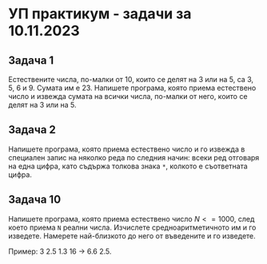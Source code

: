# УП практикум - задачи за 10.11.2023

## Задача 1

Естествените числа, по-малки от 10, които се делят на 3 или на 5, са 3, 5, 6 и 9. Сумата им е 23.
Напишете програма, която приема естествено число и извежда сумата на всички числа, по-малки от него, които се делят на 3 или на 5.

## Задача 2

Напишете програма, която приема естествено число и го извежда в специален запис на няколко реда по следния начин:
всеки ред отговаря на една цифра, като съдържа толкова знака `*`, колкото е съответната цифра.

## Задача 10

Напишете програма, която приема естествено число $N <= 1000$, след което приема `N` реални числа.
Изчислете средноаритметичното им и го изведете. Намерете най-близкото до него от въведените и го изведете.

Пример: 3 2.5 1.3 16 -> 6.6 2.5.
